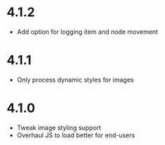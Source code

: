 # 4.1.2

* Add option for logging item and node movement

# 4.1.1

* Only process dynamic styles for images

# 4.1.0

* Tweak image styling support
* Overhaul JS to load better for end-users
